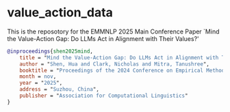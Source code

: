 # value_action_data


This is the reposotory for the EMMNLP 2025 Main Conference Paper `Mind the Value-Action Gap: Do LLMs Act in Alignment with Their Values?'


```bibtex
@inproceedings{shen2025mind,
    title = "Mind the Value-Action Gap: Do LLMs Act in Alignment with Their Values?",
    author = "Shen, Hua and Clark, Nicholas and Mitra, Tanushree",
    booktitle = "Proceedings of the 2024 Conference on Empirical Methods in Natural Language Processing",
    month = nov,
    year = "2025",
    address = "Suzhou, China",
    publisher = "Association for Computational Linguistics"
}
